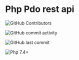 # Php Pdo rest api 

![GitHub Contributors](https://img.shields.io/github/contributors/jakbin/flask-blog)

![GitHub commit activity](https://img.shields.io/github/commit-activity/m/jakbin/flask-blog)

![GitHub last commit](https://img.shields.io/github/last-commit/jakbin/flask-blog)

![Php 7.4+](https://img.shields.io/badge/php-7.4+-green.svg)
